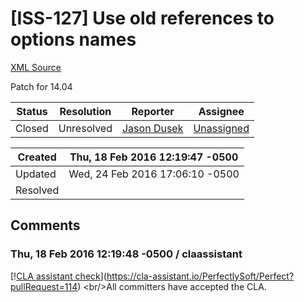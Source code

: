 # [ISS-127] Use old references to options names

[XML Source](./xml/ISS-127.xml)
<p><p>Patch for 14.04</p></p>





Status|Resolution|Reporter|Assignee
------|----------|--------|--------
Closed|Unresolved|[Jason Dusek](solidsnack)|[Unassigned]($-1)





Created|Thu, 18 Feb 2016 12:19:47 -0500
-------|--------------
Updated|Wed, 24 Feb 2016 17:06:10 -0500
Resolved|


## Comments




### Thu, 18 Feb 2016 12:19:48 -0500 / claassistant 

<p><p>[!<a href="https://cla-assistant.io/pull/badge/signed" class="external-link" rel="nofollow">CLA assistant check</a>](<a href="https://cla-assistant.io/PerfectlySoft/Perfect?pullRequest=114" class="external-link" rel="nofollow">https://cla-assistant.io/PerfectlySoft/Perfect?pullRequest=114</a>) &lt;br/&gt;All committers have accepted the CLA.</p></p>


